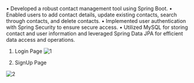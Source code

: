 •	Developed a robust contact management tool using Spring Boot.
•	Enabled users to add contact details, update existing contacts, search through contacts, and delete contacts.
•	Implemented user authentication with Spring Security to ensure secure access.
•	Utilized MySQL for storing contact and user information and leveraged Spring Data JPA for efficient data access and operations.


1. Login Page
![1](https://github.com/user-attachments/assets/e2e10db5-f010-4017-93fd-7551dc5627b9)

2. SignUp Page

![2](https://github.com/user-attachments/assets/a984328d-f6a1-4976-a058-764a6e6c083c)



